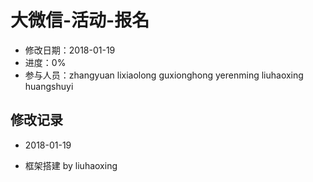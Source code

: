 # 大微信-活动-报名
- 修改日期：2018-01-19
- 进度：0%  
- 参与人员：zhangyuan lixiaolong guxionghong yerenming liuhaoxing huangshuyi

## 修改记录
- 2018-01-19
* 框架搭建 by liuhaoxing

